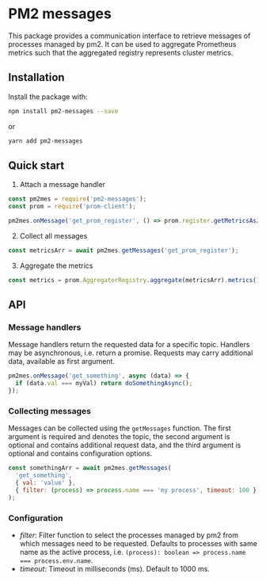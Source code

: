 # PM2 messages
This package provides a communication interface to retrieve messages of processes managed by pm2. It can be used to aggregate Prometheus metrics such that the aggregated registry represents cluster metrics.

## Installation
Install the package with:

```sh
npm install pm2-messages --save
```

or

```sh
yarn add pm2-messages
```

## Quick start
1. Attach a message handler

```js
const pm2mes = require('pm2-messages');
const prom = require('prom-client');

pm2mes.onMessage('get_prom_register', () => prom.register.getMetricsAsJSON());
```

2. Collect all messages

```js
const metricsArr = await pm2mes.getMessages('get_prom_register');
```

3. Aggregate the metrics

```js
const metrics = prom.AggregatorRegistry.aggregate(metricsArr).metrics();
```

## API
### Message handlers
Message handlers return the requested data for a specific topic. Handlers may be asynchronous, i.e. return a promise. Requests may carry additional data, available as first argument.

```js
pm2mes.onMessage('get_something', async (data) => {
  if (data.val === myVal) return doSomethingAsync();
});
```

### Collecting messages
Messages can be collected using the `getMessages` function. The first argument is required and denotes the topic, the second argument is optional and contains additional request data, and the third argument is optional and contains configuration options.

```js
const somethingArr = await pm2mes.getMessages(
  'get_something',
  { val: 'value' },
  { filter: (process) => process.name === 'my process', timeout: 100 }
);
```

### Configuration
- *filter*: Filter function to select the processes managed by pm2 from which messages need to be requested. Defaults to processes with same name as the active process, i.e. `(process): boolean => process.name === process.env.name`.
- *timeout*: Timeout in milliseconds (ms). Default to 1000 ms.
